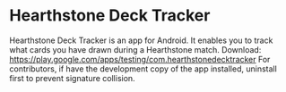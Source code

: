 Hearthstone Deck Tracker
===================
Hearthstone Deck Tracker is an app for Android. 
It enables you to track what cards you have drawn during a Hearthstone match.
Download: https://play.google.com/apps/testing/com.hearthstonedecktracker
For contributors, if have the development copy of the app installed, uninstall first to prevent signature collision.
